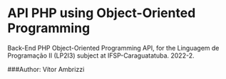# API PHP using Object-Oriented Programming
Back-End PHP Object-Oriented Programming API, for the Linguagem de Programação II (LP2I3) subject at IFSP-Caraguatatuba. 2022-2.

###Author:
Vítor Ambrizzi